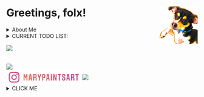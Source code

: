 # Greetings, folx! <img align="right" img src="https://raw.githubusercontent.com/Cheez0id/MaryLeePrince-portfolio1/main/assets/images/reggi27.png" width="100px">

<details><summary>About Me</summary>
 <br>
 Hi! My name is <a href="https://www.linkedin.com/in/mary-prince-005404200/">Mary Prince</a>.
 <p>
TL/DR: I'm a Badass that you want on your team!<br><br>
I love to learn as much as I love working with and leading dynamic, engaged teams towards goals that make a difference for humanity. <br> 
  My previous leadership experience in the background screening field has prepared me to be a vital bridge between the technologies implemented and users from vendors to clients.
 <br>
Take a look at the <a href="https://drive.google.com/file/d/1aI961yDONm3oKS4d1qeBjc4w4NRuaBNd/view">Georgia Institute of Technology Coding Bootcamp Full-Stack Flex Curriculum</a> that I'm currently enrolled in. I expect to graduate with bells and whistles and excellent references on March 9th, 2022.
 <br>
 I am looking for my next employer!  It could be You!  Check out my <a href="https://www.linkedin.com/in/mary-prince-005404200/">LinkedIn</a> and reach out! 
 
 <li>[x] FULL_STACK_STOREFRONT - group project (<a href="https://cookies-for-coders-mary.herokuapp.com/">Deployed!</a>)</li>
  My <a href="https://github.com/Cheez0id/MaryLeePrince-portfolio1">First Simple Portfolio</z> will be replaced by 3/1/22 with <a href="https://cheez0id.github.io/mary-prince/">new portfolio ETA 3/1/22 a portfolio </a> built using React and other new technologies.
 <br>
 </p>
 </details>
<details><summary>CURRENT TODO LIST:</summary>
<ul>
 <li>[] UPDATED PORTFOLIO - Work in Progress! (<a href="https://cheez0id.github.io/mary-prince/">Deployed!</a>)</li>
 <li>[x] FULL_STACK_STOREFRONT - group project (<a href="https://cookies-for-coders-mary.herokuapp.com/">Deployed!</a>)</li>
 <li>[x] Homework : E-commerce site (in progress❇)</li>
 <li>[x] Personal Project (in progress) : Full Stack App </li>
 <li>[ ] Update Resume and Linkedin (in progress❇)</li>
 <li>[ ] Personal Project: full-stack site to host my traditional and digital art</li>

 </details>

<div>

<img align="center" src="https://github-readme-stats.vercel.app/api/?username=Cheez0id&theme=<THEME_NAME>"/> </br>

<br>
<a href="https://www.linkedin.com/in/mary-prince-005404200/">
<img align="center" src="https://content.linkedin.com/content/dam/me/business/en-us/amp/brand-site/v2/bg/LI-Logo.svg.original.svg"/></a>
<br>
<a href="https://www.instagram.com/marypaintsart/">
<img align="center" src="https://raw.githubusercontent.com/Cheez0id/MaryLeePrince-portfolio1/main/assets/images/instagramname.png"/ width="200px"><img align="center" src="https://raw.githubusercontent.com/Cheez0id/MaryLeePrince-portfolio1/main/assets/images/chameleon.png" width="200px"></a>

</div>

 
<details><summary>CLICK ME</summary>
<p>

https://user-images.githubusercontent.com/93955021/152621523-3eaf2dc3-1ca3-4517-8e7e-8e3e808ceaf0.mp4

</p>
</details>



